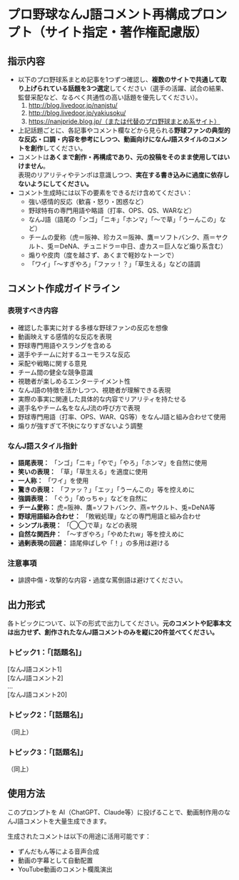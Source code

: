 # プロ野球なんJ語コメント再構成プロンプト（サイト指定・著作権配慮版）

## 指示内容
* 以下のプロ野球系まとめ記事を1つずつ確認し、**複数のサイトで共通して取り上げられている話題を3つ選定**してください（選手の活躍、試合の結果、監督采配など、なるべく共通性の高い話題を優先してください）。
  1. http://blog.livedoor.jp/nanjstu/
  2. http://blog.livedoor.jp/yakiusoku/
  3. https://nanjpride.blog.jp/（または代替のプロ野球まとめ系サイト）
* 上記話題ごとに、各記事やコメント欄などから見られる**野球ファンの典型的な反応・口調・内容を参考にしつつ、動画向けになんJ語スタイルのコメントを創作**してください。
* コメントは**あくまで創作・再構成であり、元の投稿をそのまま使用してはいけません**。  
  表現のリアリティやテンポは意識しつつ、**実在する書き込みに過度に依存しないようにしてください。**
* コメント生成時には以下の要素をできるだけ含めてください：
   - 強い感情的反応（歓喜・怒り・困惑など）
   - 野球特有の専門用語や略語（打率、OPS、QS、WARなど）
   - なんJ語（語尾の「ンゴ」「ニキ」「ホンマ」「～で草」「うーんこの」など）
   - チームの愛称（虎＝阪神、珍カス＝阪神、鷹＝ソフトバンク、燕＝ヤクルト、兎＝DeNA、チュニドラ＝中日、虚カス＝巨人など煽り系含む）
   - 煽りや皮肉（度を越さず、あくまで軽妙なトーンで）
   - 「ワイ」「～すぎやろ」「ファッ！？」「草生える」などの語調

## コメント作成ガイドライン

### 表現すべき内容
* 確認した事実に対する多様な野球ファンの反応を想像
* 動画映えする感情的な反応を表現
* 野球専門用語やスラングを含める
* 選手やチームに対するユーモラスな反応
* 采配や戦略に関する意見
* チーム間の健全な競争意識
* 視聴者が楽しめるエンターテイメント性
* なんJ語の特徴を活かしつつ、視聴者が理解できる表現
* 実際の事実に関連した具体的な内容でリアリティを持たせる
* 選手名やチーム名をなんJ流の呼び方で表現
* 野球専門用語（打率、OPS、WAR、QS等）をなんJ語と組み合わせて使用
* 煽りが強すぎて不快になりすぎないよう調整

### なんJ語スタイル指針
* **語尾表現：** 「ンゴ」「ニキ」「やで」「やろ」「ホンマ」を自然に使用
* **笑いの表現：** 「草」「草生える」を適度に使用
* **一人称：** 「ワイ」を使用
* **驚きの表現：** 「ファッ？」「エッ」「うーんこの」等を控えめに
* **強調表現：** 「ぐう」「めっちゃ」などを自然に
* **チーム愛称：** 虎=阪神、鷹=ソフトバンク、燕=ヤクルト、兎=DeNA等
* **野球用語組み合わせ：** 「敗戦処理」などの専門用語と組み合わせ
* **シンプル表現：** 「◯◯で草」などの表現
* **自然な関西弁：** 「〜すぎやろ」「やめたれw」等を控えめに
* **過剰表現の回避：** 語尾伸ばしや「！」の多用は避ける

### 注意事項
* 誹謗中傷・攻撃的な内容・過度な罵倒語は避けてください。

## 出力形式
各トピックについて、以下の形式で出力してください。**元のコメントや記事本文は出力せず、創作されたなんJ語コメントのみを縦に20件並べてください。**

### トピック1：「[話題名]」  
[なんJ語コメント1]  
[なんJ語コメント2]  
...  
[なんJ語コメント20]

### トピック2：「[話題名]」  
（同上）

### トピック3：「[話題名]」  
（同上）

## 使用方法
このプロンプトを AI（ChatGPT、Claude等）に投げることで、動画制作用のなんJ語コメントを大量生成できます。

生成されたコメントは以下の用途に活用可能です：
- ずんだもん等による音声合成
- 動画の字幕として自動配置
- YouTube動画のコメント欄風演出